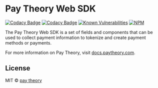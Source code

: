# Pay Theory Web SDK

[![Codacy Badge](https://app.codacy.com/project/badge/Grade/d446eeab0c444274bfa00aceca3f0875)](https://www.codacy.com/gh/pay-theory/payment-components?utm_source=github.com&amp;utm_medium=referral&amp;utm_content=pay-theory/payment-components&amp;utm_campaign=Badge_Grade) 
[![Codacy Badge](https://app.codacy.com/project/badge/Coverage/d446eeab0c444274bfa00aceca3f0875)](https://www.codacy.com/gh/pay-theory/payment-components/dashboard?utm_source=github.com&utm_medium=referral&utm_content=pay-theory/payment-components&utm_campaign=Badge_Coverage)
[![Known Vulnerabilities](https://snyk.io/test/github/pay-theory/payment-components/badge.svg?targetFile=package.json)](https://snyk.io/test/github/pay-theory/payment-components?targetFile=package.json) 
[![NPM](https://img.shields.io/npm/v/@paytheory/payment-components.svg)](https://www.npmjs.com/package/@paytheory/payment-components)

The Pay Theory Web SDK is a set of fields and components that can be used to collect payment information to tokenize and create payment methods or payments.

For more information on Pay Theory, visit [docs.paytheory.com](https://docs.paytheory.com).

## License

MIT © [pay theory](https://github.com/pay-theory)
